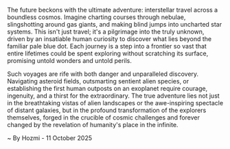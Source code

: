 
The future beckons with the ultimate adventure: interstellar travel across a boundless cosmos. Imagine charting courses through nebulae, slingshotting around gas giants, and making blind jumps into uncharted star systems. This isn't just travel; it's a pilgrimage into the truly unknown, driven by an insatiable human curiosity to discover what lies beyond the familiar pale blue dot. Each journey is a step into a frontier so vast that entire lifetimes could be spent exploring without scratching its surface, promising untold wonders and untold perils.

Such voyages are rife with both danger and unparalleled discovery. Navigating asteroid fields, outsmarting sentient alien species, or establishing the first human outposts on an exoplanet require courage, ingenuity, and a thirst for the extraordinary. The true adventure lies not just in the breathtaking vistas of alien landscapes or the awe-inspiring spectacle of distant galaxies, but in the profound transformation of the explorers themselves, forged in the crucible of cosmic challenges and forever changed by the revelation of humanity's place in the infinite.

~ By Hozmi - 11 October 2025
